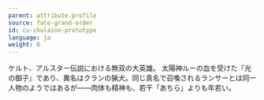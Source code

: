 ```yaml
---
parent: attribute.profile
source: fate-grand-order
id: cu-chulainn-prototype
language: ja
weight: 0
---
```


ケルト、アルスター伝説における無双の大英雄。
太陽神ルーの血を受けた『光の御子』であり、異名はクランの猟犬。同じ真名で召喚されるランサーとは同一人物のようではあるが――肉体も精神も、若干「あちら」よりも年若い。

